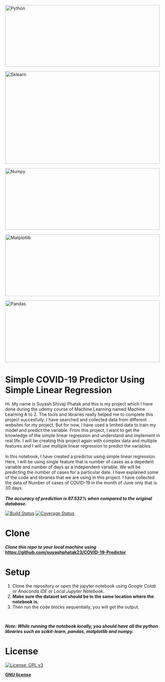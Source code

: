 <a href="https://python.org"><img src="https://www.python.org/static/community_logos/python-logo-master-v3-TM.png" title="Python" width="500px" height="200px" alt="Python"></a>

<a href="https://scikit-learn.org"><img src="https://upload.wikimedia.org/wikipedia/commons/thumb/0/05/Scikit_learn_logo_small.svg/800px-Scikit_learn_logo_small.svg.png" title="scikit-learn" width="500px" height="300px" alt="Sklearn"></a>

<a href="https://numpy.org"><img src="https://upload.wikimedia.org/wikipedia/commons/thumb/1/1a/NumPy_logo.svg/775px-NumPy_logo.svg.png" title="Numpy" width="500px" height="200px" alt="Numpy"></a>

<a href="https://matplotlib.org"><img src="https://matplotlib.org/_static/logo2_compressed.svg" title="Matplotlib" width="500px" height="200px" alt="Matplotlib"></a>

<a href="https://pandas.pydata.org/"><img src="https://upload.wikimedia.org/wikipedia/commons/thumb/e/ed/Pandas_logo.svg/1200px-Pandas_logo.svg.png" title="Pandas" width="500px" height="200px" alt="Pandas"></a>

# Simple COVID-19 Predictor Using Simple Linear Regression
Hi. My name is Suyash Shivaji Phatak and this is my project which I have done during the udemy course of Machine Learning named Machine Learning A to Z. The tools and libraries really helped me to complete this project succesfully. I have searched and collected data from different websites for my project. But for now, I have used a limited data to train my model and predict the variable. From this project, I want to get the knowledge of the simple linear regression and understand and implement in real life. I will be creating this project again with complex data and multiple features and I will use multiple linear regression to predict the variables.
<br><br>
In this notebook, I have created a predictor using simple linear regression. Here, I will be using single feature that is number of cases as a depedent variable and number of days as a independent variable. We will be predicting the number of cases for a particular date. I have explained some of the code and libraries that we are using in this project. I have collected the data of Number of cases of COVID-19 in the month of June only that is 30 days.
<br><br>
***The accuracy of prediction is 97.532% when compared to the original database.***

[![Build Status](http://img.shields.io/travis/badges/badgerbadgerbadger.svg?style=flat-square)](https://travis-ci.org/badges/badgerbadgerbadger)
[![Coverage Status](http://img.shields.io/coveralls/badges/badgerbadgerbadger.svg?style=flat-square)](https://coveralls.io/r/badges/badgerbadgerbadger)

# Clone

***Clone this repo to your local machine using*** **https://github.com/suyashphatak23/COVID-19-Predictor**

# Setup
1. Clone the repository or open the jupyter notebook using *Google Colab* or *Anaconda IDE* or *Local Jupyter Notebook*.
2. **Make sure the dataset set should be in the same location where the notebook is.**
3. Then run the code blocks sequentially, you will get the output.
<br>

***Note: While running the notebook locally, you should have all the python libraries such as scikit-learn, pandas, matplotlib and numpy.***

# License

[![License: GPL v3](https://img.shields.io/badge/License-GPLv3-blue.svg)](https://www.gnu.org/licenses/gpl-3.0)

**[GNU license](https://opensource.org/licenses/gpl-license)**
